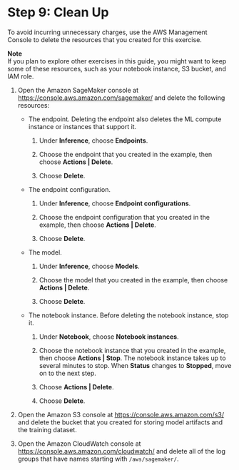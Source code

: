 # Step 9: Clean Up<a name="ex1-cleanup"></a>

To avoid incurring unnecessary charges, use the AWS Management Console to delete the resources that you created for this exercise\. 

**Note**  
If you plan to explore other exercises in this guide, you might want to keep some of these resources, such as your notebook instance, S3 bucket, and IAM role\.

1. Open the Amazon SageMaker console at [https://console\.aws\.amazon\.com/sagemaker/](https://console.aws.amazon.com/sagemaker/) and delete the following resources:
   + The endpoint\. Deleting the endpoint also deletes the ML compute instance or instances that support it\.

     1. Under **Inference**, choose **Endpoints**\.

     1. Choose the endpoint that you created in the example, then choose **Actions \| Delete**\.

     1. Choose **Delete**\.
   + The endpoint configuration\.

     1. Under **Inference**, choose **Endpoint configurations**\.

     1. Choose the endpoint configuration that you created in the example, then choose **Actions \| Delete**\.

     1. Choose **Delete**\.
   + The model\.

     1. Under **Inference**, choose **Models**\.

     1. Choose the model that you created in the example, then choose **Actions \| Delete**\.

     1. Choose **Delete**\.
   + The notebook instance\. Before deleting the notebook instance, stop it\.

     1. Under **Notebook**, choose **Notebook instances**\.

     1. Choose the notebook instance that you created in the example, then choose **Actions \| Stop**\. The notebook instance takes up to several minutes to stop\. When **Status** changes to **Stopped**, move on to the next step\.

     1. Choose **Actions \| Delete**\.

     1. Choose **Delete**\.

1. Open the Amazon S3 console at [https://console\.aws\.amazon\.com/s3/](https://console.aws.amazon.com/s3/) and delete the bucket that you created for storing model artifacts and the training dataset\. 

1. Open the Amazon CloudWatch console at [https://console\.aws\.amazon\.com/cloudwatch/](https://console.aws.amazon.com/cloudwatch/) and delete all of the log groups that have names starting with `/aws/sagemaker/`\.